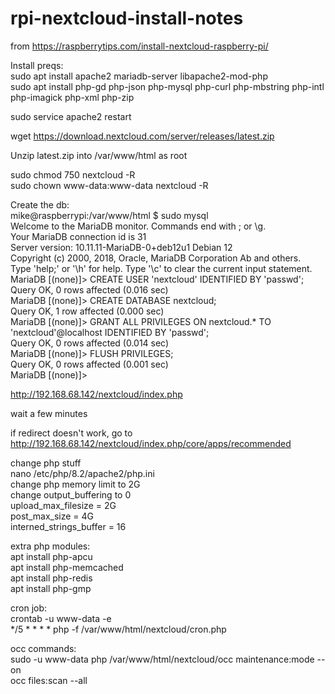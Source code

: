 # rpi-nextcloud-install-notes

from
https://raspberrytips.com/install-nextcloud-raspberry-pi/

Install preqs:  
sudo apt install apache2 mariadb-server libapache2-mod-php  
sudo apt install php-gd php-json php-mysql php-curl php-mbstring php-intl php-imagick php-xml php-zip  

sudo service apache2 restart  

wget https://download.nextcloud.com/server/releases/latest.zip  

Unzip latest.zip into /var/www/html as root  

sudo chmod 750 nextcloud -R  
sudo chown www-data:www-data nextcloud -R  

Create the db:    
mike@raspberrypi:/var/www/html $ sudo mysql  
Welcome to the MariaDB monitor.  Commands end with ; or \g.  
Your MariaDB connection id is 31  
Server version: 10.11.11-MariaDB-0+deb12u1 Debian 12   
Copyright (c) 2000, 2018, Oracle, MariaDB Corporation Ab and others.  
Type 'help;' or '\h' for help. Type '\c' to clear the current input statement.  
MariaDB [(none)]> CREATE USER 'nextcloud' IDENTIFIED BY 'passwd';  
Query OK, 0 rows affected (0.016 sec)  
MariaDB [(none)]> CREATE DATABASE nextcloud;  
Query OK, 1 row affected (0.000 sec)  
MariaDB [(none)]> GRANT ALL PRIVILEGES ON nextcloud.* TO 'nextcloud'@localhost IDENTIFIED BY 'passwd';  
Query OK, 0 rows affected (0.014 sec)  
MariaDB [(none)]> FLUSH PRIVILEGES;  
Query OK, 0 rows affected (0.001 sec)  
MariaDB [(none)]>   

http://192.168.68.142/nextcloud/index.php  


wait a few minutes  

if redirect doesn't work, go to  
http://192.168.68.142/nextcloud/index.php/core/apps/recommended  

change php stuff  
nano /etc/php/8.2/apache2/php.ini  
change php memory limit to 2G  
change output_buffering to 0  
upload_max_filesize = 2G   
post_max_size = 4G  
interned_strings_buffer = 16  

extra php modules:  
apt install php-apcu  
apt install php-memcached  
apt install php-redis  
apt install php-gmp  

cron job:  
crontab -u www-data -e  
*/5  *  *  *  * php -f /var/www/html/nextcloud/cron.php  

occ commands:  
sudo -u www-data php /var/www/html/nextcloud/occ maintenance:mode --on  
occ files:scan --all  


